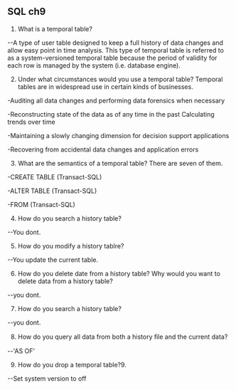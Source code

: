 SQL ch9
--



1. What is a temporal table?

--A type of user table designed to keep a full history of data changes and allow easy point in time analysis. This type of temporal table is referred to as a system-versioned temporal table because the period of validity for each row is managed by the system (i.e. database engine).

2. Under what circumstances would you use a temporal table? Temporal tables are in widespread use in certain kinds of businesses.

-Auditing all data changes and performing data forensics when necessary 

-Reconstructing state of the data as of any time in the past 
Calculating trends over time 

-Maintaining a slowly changing dimension for decision support applications 

-Recovering from accidental data changes and application errors 

3. What are the semantics of a temporal table? There are seven of them.

-CREATE TABLE (Transact-SQL) 

-ALTER TABLE (Transact-SQL) 

-FROM (Transact-SQL) 

4. How do you search a history table?

--You dont.

5. How do you modify a history tablre?

--You update the current table.

6. How do you delete date from a history table? Why would you want to delete data from a history table?

--you dont.

7. How do you search a history table?

--you dont.

8. How do you query all data from both a history ﬁle and the current data?

--'AS OF'

9. How do you drop a temporal table?9. 

--Set system version to off